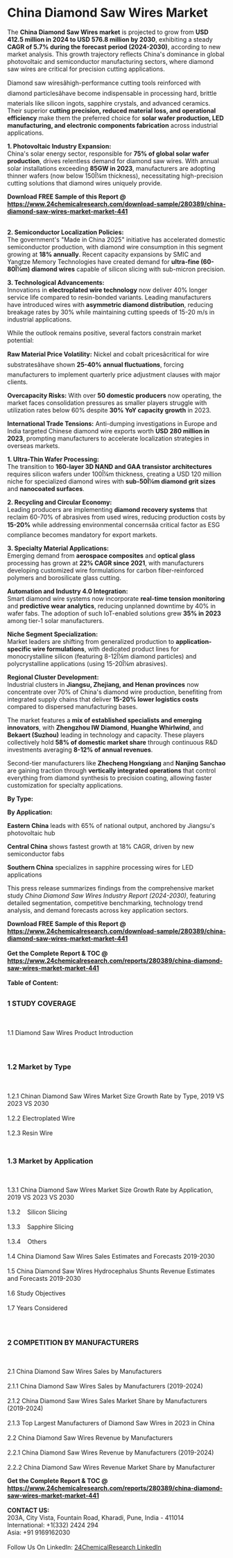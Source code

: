 <h1>China Diamond Saw Wires Market</h1><p>The <strong>China Diamond Saw Wires market</strong> is projected to grow from <strong>USD 412.5 million in 2024 to USD 576.8 million by 2030</strong>, exhibiting a steady <strong>CAGR of 5.7% during the forecast period (2024-2030)</strong>, according to new market analysis. This growth trajectory reflects China's dominance in global photovoltaic and semiconductor manufacturing sectors, where diamond saw wires are critical for precision cutting applications.</p><p>Diamond saw wiresâhigh-performance cutting tools reinforced with diamond particlesâhave become indispensable in processing hard, brittle materials like silicon ingots, sapphire crystals, and advanced ceramics. Their superior <strong>cutting precision, reduced material loss, and operational efficiency</strong> make them the preferred choice for <strong>solar wafer production, LED manufacturing, and electronic components fabrication</strong> across industrial applications.</p><p><strong>1. Photovoltaic Industry Expansion:</strong><br>
China's solar energy sector, responsible for <strong>75% of global solar wafer production</strong>, drives relentless demand for diamond saw wires. With annual solar installations exceeding <strong>85GW in 2023</strong>, manufacturers are adopting thinner wafers (now below 150Î¼m thickness), necessitating high-precision cutting solutions that diamond wires uniquely provide.</p><div><b>Download FREE Sample of this Report @ 
            <a href="https://www.24chemicalresearch.com/download-sample/280389/china-diamond-saw-wires-market-market-441">
            https://www.24chemicalresearch.com/download-sample/280389/china-diamond-saw-wires-market-market-441</a></b></div><br><p><strong>2. Semiconductor Localization Policies:</strong><br>
The government's "Made in China 2025" initiative has accelerated domestic semiconductor production, with diamond wire consumption in this segment growing at <strong>18% annually</strong>. Recent capacity expansions by SMIC and Yangtze Memory Technologies have created demand for <strong>ultra-fine (60-80Î¼m) diamond wires</strong> capable of silicon slicing with sub-micron precision.</p><p><strong>3. Technological Advancements:</strong><br>
Innovations in <strong>electroplated wire technology</strong> now deliver 40% longer service life compared to resin-bonded variants. Leading manufacturers have introduced wires with <strong>asymmetric diamond distribution</strong>, reducing breakage rates by 30% while maintaining cutting speeds of 15-20 m/s in industrial applications.</p><p>While the outlook remains positive, several factors constrain market potential:</p><p><strong>Raw Material Price Volatility:</strong> Nickel and cobalt pricesâcritical for wire substratesâhave shown <strong>25-40% annual fluctuations</strong>, forcing manufacturers to implement quarterly price adjustment clauses with major clients.</p><p><strong>Overcapacity Risks:</strong> With over <strong>50 domestic producers</strong> now operating, the market faces consolidation pressures as smaller players struggle with utilization rates below 60% despite <strong>30% YoY capacity growth</strong> in 2023.</p><p><strong>International Trade Tensions:</strong> Anti-dumping investigations in Europe and India targeted Chinese diamond wire exports worth <strong>USD 280 million in 2023</strong>, prompting manufacturers to accelerate localization strategies in overseas markets.</p><p><strong>1. Ultra-Thin Wafer Processing:</strong><br>
The transition to <strong>160-layer 3D NAND and GAA transistor architectures</strong> requires silicon wafers under 100Î¼m thickness, creating a USD 120 million niche for specialized diamond wires with <strong>sub-50Î¼m diamond grit sizes</strong> and <strong>nanocoated surfaces</strong>.</p><p><strong>2. Recycling and Circular Economy:</strong><br>
Leading producers are implementing <strong>diamond recovery systems</strong> that reclaim 60-70% of abrasives from used wires, reducing production costs by <strong>15-20%</strong> while addressing environmental concernsâa critical factor as ESG compliance becomes mandatory for export markets.</p><p><strong>3. Specialty Material Applications:</strong><br>
Emerging demand from <strong>aerospace composites</strong> and <strong>optical glass</strong> processing has grown at <strong>22% CAGR since 2021</strong>, with manufacturers developing customized wire formulations for carbon fiber-reinforced polymers and borosilicate glass cutting.</p><p><strong>Automation and Industry 4.0 Integration:</strong><br>
	Smart diamond wire systems now incorporate <strong>real-time tension monitoring</strong> and <strong>predictive wear analytics</strong>, reducing unplanned downtime by 40% in wafer fabs. The adoption of such IoT-enabled solutions grew <strong>35% in 2023</strong> among tier-1 solar manufacturers.</p><p><strong>Niche Segment Specialization:</strong><br>
	Market leaders are shifting from generalized production to <strong>application-specific wire formulations</strong>, with dedicated product lines for monocrystalline silicon (featuring 8-12Î¼m diamond particles) and polycrystalline applications (using 15-20Î¼m abrasives).</p><p><strong>Regional Cluster Development:</strong><br>
	Industrial clusters in <strong>Jiangsu, Zhejiang, and Henan provinces</strong> now concentrate over 70% of China's diamond wire production, benefiting from integrated supply chains that deliver <strong>15-20% lower logistics costs</strong> compared to dispersed manufacturing bases.</p><p>The market features a <strong>mix of established specialists and emerging innovators</strong>, with <strong>Zhengzhou IW Diamond</strong>, <strong>Huanghe Whirlwind</strong>, and <strong>Bekaert (Suzhou)</strong> leading in technology and capacity. These players collectively hold <strong>58% of domestic market share</strong> through continuous R&amp;D investments averaging <strong>8-12% of annual revenues</strong>.</p><p>Second-tier manufacturers like <strong>Zhecheng Hongxiang</strong> and <strong>Nanjing Sanchao</strong> are gaining traction through <strong>vertically integrated operations</strong> that control everything from diamond synthesis to precision coating, allowing faster customization for specialty applications.</p><p><strong>By Type:</strong></p><p><strong>By Application:</strong></p><p><strong>Eastern China</strong> leads with 65% of national output, anchored by Jiangsu's photovoltaic hub</p><p><strong>Central China</strong> shows fastest growth at 18% CAGR, driven by new semiconductor fabs</p><p><strong>Southern China</strong> specializes in sapphire processing wires for LED applications</p><p>This press release summarizes findings from the comprehensive market study <em>China Diamond Saw Wires Industry Report (2024-2030)</em>, featuring detailed segmentation, competitive benchmarking, technology trend analysis, and demand forecasts across key application sectors.</p><div><b>Download FREE Sample of this Report @ 
            <a href="https://www.24chemicalresearch.com/download-sample/280389/china-diamond-saw-wires-market-market-441">
            https://www.24chemicalresearch.com/download-sample/280389/china-diamond-saw-wires-market-market-441</a></b></div><br><div><b>Get the Complete Report & TOC @ 
            <a href="https://www.24chemicalresearch.com/reports/280389/china-diamond-saw-wires-market-market-441">
            https://www.24chemicalresearch.com/reports/280389/china-diamond-saw-wires-market-market-441</a></b></div><br>
            <b>Table of Content:</b><p><h2><span style="font-size:16px"><strong>1 STUDY COVERAGE</strong></span></h2><br />
<p>1.1 Diamond Saw Wires Product Introduction</p><br />
<h2><span style="font-size:16px"><strong>1.2 Market by Type</strong></span></h2><br />
<p>1.2.1 Chinan Diamond Saw Wires Market Size Growth Rate by Type, 2019 VS 2023 VS 2030<br /><br />
1.2.2 Electroplated Wire&nbsp;&nbsp; &nbsp;<br /><br />
1.2.3 Resin Wire<br /><br />
<h2><span style="font-size:16px"><strong>1.3 Market by Application</strong></span></h2><br />
<p>1.3.1 China Diamond Saw Wires Market Size Growth Rate by Application, 2019 VS 2023 VS 2030<br /><br />
1.3.2&nbsp;&nbsp; &nbsp;Silicon Slicing<br /><br />
1.3.3&nbsp;&nbsp; &nbsp;Sapphire Slicing<br /><br />
1.3.4&nbsp;&nbsp; &nbsp;Others<br /><br />
1.4 China Diamond Saw Wires Sales Estimates and Forecasts 2019-2030<br /><br />
1.5 China Diamond Saw Wires Hydrocephalus Shunts Revenue Estimates and Forecasts 2019-2030<br /><br />
1.6 Study Objectives<br /><br />
1.7 Years Considered</p><br />
<h2><span style="font-size:16px"><strong>2 COMPETITION BY MANUFACTURERS</strong></span></h2><br />
<p>2.1 China Diamond Saw Wires Sales by Manufacturers<br /><br />
2.1.1 China Diamond Saw Wires Sales by Manufacturers (2019-2024)<br /><br />
2.1.2 China Diamond Saw Wires Sales Market Share by Manufacturers (2019-2024)<br /><br />
2.1.3 Top Largest Manufacturers of Diamond Saw Wires in 2023 in China<br /><br />
2.2 China Diamond Saw Wires Revenue by Manufacturers<br /><br />
2.2.1 China Diamond Saw Wires Revenue by Manufacturers (2019-2024)<br /><br />
2.2.2 China Diamond Saw Wires Revenue Market Share by Manufacturer</p><div><b>Get the Complete Report & TOC @ 
            <a href="https://www.24chemicalresearch.com/reports/280389/china-diamond-saw-wires-market-market-441">
            https://www.24chemicalresearch.com/reports/280389/china-diamond-saw-wires-market-market-441</a></b></div><br><b>CONTACT US:</b><br>
            203A, City Vista, Fountain Road, Kharadi, Pune, India - 411014<br>
            International: +1(332) 2424 294<br>
            Asia: +91 9169162030 <br><br>
            Follow Us On LinkedIn: <a href="https://www.linkedin.com/company/24chemicalresearch/">24ChemicalResearch LinkedIn</a>